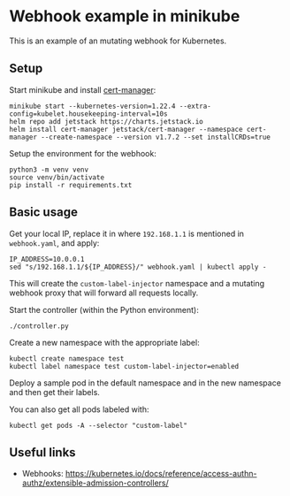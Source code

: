 # Webhook example in minikube

This is an example of an mutating webhook for Kubernetes.

## Setup

Start minikube and install [cert-manager](https://cert-manager.io):
```
minikube start --kubernetes-version=1.22.4 --extra-config=kubelet.housekeeping-interval=10s
helm repo add jetstack https://charts.jetstack.io
helm install cert-manager jetstack/cert-manager --namespace cert-manager --create-namespace --version v1.7.2 --set installCRDs=true
```

Setup the environment for the webhook:
```
python3 -m venv venv
source venv/bin/activate
pip install -r requirements.txt
```

## Basic usage

Get your local IP, replace it in where `192.168.1.1` is mentioned in `webhook.yaml`, and apply:
```
IP_ADDRESS=10.0.0.1
sed "s/192.168.1.1/${IP_ADDRESS}/" webhook.yaml | kubectl apply -
```

This will create the `custom-label-injector` namespace and a mutating webhook proxy that will forward all requests locally.

Start the controller (within the Python environment):
```
./controller.py
```

Create a new namespace with the appropriate label:
```
kubectl create namespace test
kubectl label namespace test custom-label-injector=enabled
```

Deploy a sample pod in the default namespace and in the new namespace and then get their labels.

You can also get all pods labeled with:
```
kubectl get pods -A --selector "custom-label"
```

## Useful links

* Webhooks: https://kubernetes.io/docs/reference/access-authn-authz/extensible-admission-controllers/
